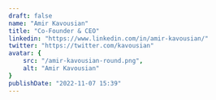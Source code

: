 ```yaml
---
draft: false
name: "Amir Kavousian"
title: "Co-Founder & CEO"
linkedin: "https://www.linkedin.com/in/amir-kavousian/"
twitter: "https://twitter.com/kavousian"
avatar: {
    src: "/amir-kavousian-round.png",
    alt: "Amir Kavousian"
}
publishDate: "2022-11-07 15:39"
---
```

